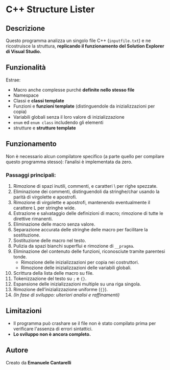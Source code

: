 <h1>C++ Structure Lister</h1>

<h2>Descrizione</h2>

Questo programma analizza un singolo file C++ (`inputfile.txt`) e ne ricostruisce la struttura,
**replicando il funzionamento del Solution Explorer di Visual Studio.**

<h2>Funzionalità</h2>

Estrae:
+ Macro anche complesse purché **definite nello stesso file**
+ Namespace
+ Classi e **classi template**
+ Funzioni e **funzioni template** (distinguendole da inizializzazioni per copia)
+ Variabili globali senza il loro valore di inizializzazione
+ `enum` ed `enum class` includendo gli elementi
+ strutture e **strutture template**

<h2>Funzionamento</h2>

Non è necessario alcun compilatore specifico (a parte quello per compilare questo programma stesso): l’analisi è implementata da zero.

<h3>Passaggi principali:</h3>

1) Rimozione di spazi inutili, commenti, e caratteri \ per righe spezzate.
2) Eliminazione dei commenti, distinguendoli da stringhe/char usando la parità di virgolette e apostrofi.
3) Rimozione di virgolette e apostrofi, mantenendo eventualmente il carattere L per stringhe wide.
4) Estrazione e salvataggio delle definizioni di macro; rimozione di tutte le direttive rimanenti.
5) Eliminazione delle macro senza valore.
6) Separazione accurata delle stringhe delle macro per facilitare la sostituzione.
7) Sostituzione delle macro nel testo.
8) Pulizia da spazi bianchi superflui e rimozione di `__pragma`.
9) Eliminazione del contenuto delle funzioni, riconosciute tramite parentesi tonde.
    + Rimozione delle inizializzazioni per copia nei costruttori.
    + Rimozione delle inizializzazioni delle variabili globali.
10) Scrittura della lista delle macro su file.
11) Tokenizzazione del testo su `;` e `{}`.
12) Espansione delle inizializzazioni multiple su una riga singola.
13) Rimozione dell’inizializzazione uniforme (`{}`).
14) *(In fase di sviluppo: ulteriori analisi e raffinamenti)*

<h2>Limitazioni</h2>

+ Il programma può crashare se il file non è stato compilato prima per verificare l'assenza di errori sintattici.
+ **Lo sviluppo non è ancora completo.**

<h2>Autore</h2>

Creato da **Emanuele Cantarelli**
